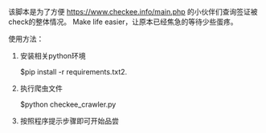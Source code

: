 该脚本是为了方便 https://www.checkee.info/main.php 的小伙伴们查询签证被check的整体情况。
Make life easier，让原本已经焦急的等待少些蛋疼。

使用方法：
1. 安装相关python环境
   
   $pip install -r requirements.txt2. 

2. 执行爬虫文件
   
   $python checkee_crawler.py

3. 按照程序提示步骤即可开始品尝
